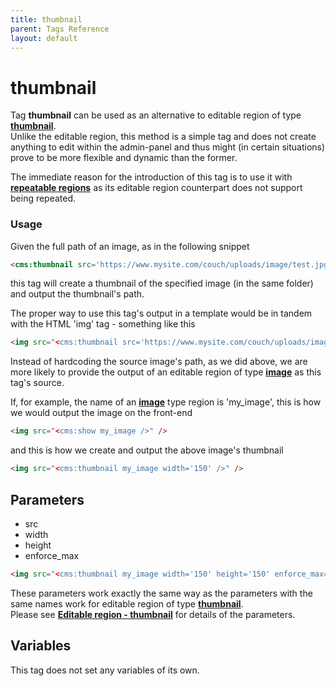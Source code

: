 ```yaml
---
title: thumbnail
parent: Tags Reference
layout: default
---
```


# thumbnail

Tag **thumbnail** can be used as an alternative to editable region of type [**thumbnail**](./editable/thumbnail.html).<br/>
Unlike the editable region, this method is a simple tag and does not create anything to edit within the admin-panel and thus might (in certain situations) prove to be more flexible and dynamic than the former.

The immediate reason for the introduction of this tag is to use it with [**repeatable regions**](../concepts/repeatable-regions.html) as its editable region counterpart does not support being repeated.

### Usage

Given the full path of an image, as in the following snippet

```html
<cms:thumbnail src='https://www.mysite.com/couch/uploads/image/test.jpg' width='150' />
```

this tag will create a thumbnail of the specified image (in the same folder) and output the thumbnail's path.

The proper way to use this tag's output in a template would be in tandem with the HTML 'img' tag - something like this

```html
<img src="<cms:thumbnail src='https://www.mysite.com/couch/uploads/image/test.jpg' width='150' />" />
```

Instead of hardcoding the source image's path, as we did above, we are more likely to provide the output of an editable region of type [**image**](./editable/image.html) as this tag's source.

If, for example, the name of an [**image**](./editable/image.html) type region is 'my_image', this is how we would output the image on the front-end

```html
<img src="<cms:show my_image />" />
```

and this is how we create and output the above image's thumbnail

```html
<img src="<cms:thumbnail my_image width='150' />" />
```

## Parameters

* src
* width
* height
* enforce_max

```html
<img src="<cms:thumbnail my_image width='150' height='150' enforce_max='1' />" />
```

These parameters work exactly the same way as the parameters with the same names work for editable region of type [**thumbnail**](./editable/thumbnail.html).<br/>
Please see [**Editable region - thumbnail**](./editable/thumbnail.html#parameters) for details of the parameters.

## Variables

This tag does not set any variables of its own.
